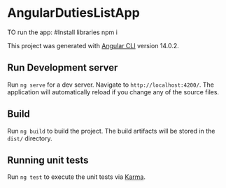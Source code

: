 # AngularDutiesListApp

TO run the app:
#Install libraries
npm i

This project was generated with [Angular CLI](https://github.com/angular/angular-cli) version 14.0.2.

## Run Development server

Run `ng serve` for a dev server. Navigate to `http://localhost:4200/`. The application will automatically reload if you change any of the source files.

## Build

Run `ng build` to build the project. The build artifacts will be stored in the `dist/` directory.

## Running unit tests

Run `ng test` to execute the unit tests via [Karma](https://karma-runner.github.io).
